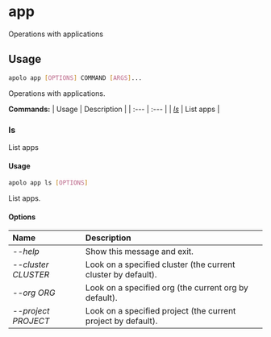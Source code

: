 # app

Operations with applications

## Usage

```bash
apolo app [OPTIONS] COMMAND [ARGS]...
```

Operations with applications.

**Commands:**
| Usage | Description |
| :--- | :--- |
| [_ls_](app.md#ls) | List apps |


### ls

List apps


#### Usage

```bash
apolo app ls [OPTIONS]
```

List apps.

#### Options

| Name | Description |
| :--- | :--- |
| _--help_ | Show this message and exit. |
| _--cluster CLUSTER_ | Look on a specified cluster \(the current cluster by default\). |
| _--org ORG_ | Look on a specified org \(the current org by default\). |
| _--project PROJECT_ | Look on a specified project \(the current project by default\). |


